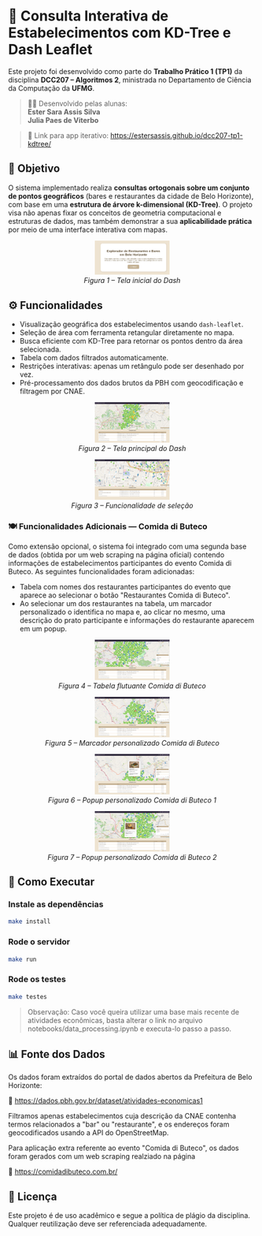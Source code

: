# 📍 Consulta Interativa de Estabelecimentos com KD-Tree e Dash Leaflet

Este projeto foi desenvolvido como parte do **Trabalho Prático 1 (TP1)** da disciplina **DCC207 – Algoritmos 2**, ministrada no Departamento de Ciência da Computação da **UFMG**.

> 🧑‍💻 Desenvolvido pelas alunas:  
> **Ester Sara Assis Silva**  
> **Julia Paes de Viterbo**

> 🔗 Link para app iterativo:
> https://estersassis.github.io/dcc207-tp1-kdtree/

## 🎯 Objetivo

O sistema implementado realiza **consultas ortogonais sobre um conjunto de pontos geográficos** (bares e restaurantes da cidade de Belo Horizonte), com base em uma **estrutura de árvore k-dimensional (KD-Tree)**. O projeto visa não apenas fixar os conceitos de geometria computacional e estruturas de dados, mas também demonstrar a sua **aplicabilidade prática** por meio de uma interface interativa com mapas.

<p align="center">
  <img src="imgs/tela-inicial.png" alt="Tela inicial do Dash" width="30%"/>
    <br>
  <em>Figura 1 – Tela inicial do Dash</em>
</p>

## ⚙️ Funcionalidades

- Visualização geográfica dos estabelecimentos usando `dash-leaflet`.
- Seleção de área com ferramenta retangular diretamente no mapa.
- Busca eficiente com KD-Tree para retornar os pontos dentro da área selecionada.
- Tabela com dados filtrados automaticamente.
- Restrições interativas: apenas um retângulo pode ser desenhado por vez.
- Pré-processamento dos dados brutos da PBH com geocodificação e filtragem por CNAE.

<p align="center">
  <img src="imgs/tela-principal.png" alt="Tela principal do Dash" width="30%"/>
    <br>
  <em>Figura 2 – Tela principal do Dash</em>
</p>

<p align="center">
  <img src="imgs/tela-selecao.png" alt="Funcionalidade de seleção" width="30%"/>
    <br>
  <em>Figura 3 – Funcionalidade de seleção</em>
</p>


### 🍽️ Funcionalidades Adicionais — Comida di Buteco
Como extensão opcional, o sistema foi integrado com uma segunda base de dados (obtida por um web scraping na página oficial) contendo informações de estabelecimentos participantes do evento Comida di Buteco. As seguintes funcionalidades foram adicionadas:
- Tabela com nomes dos restaurantes participantes do evento que aparece ao selecionar o botão "Restaurantes Comida di Buteco".
- Ao selecionar um dos restaurantes na tabela, um marcador personalizado o identifica no mapa e, ao clicar no mesmo, uma descrição do prato participante e informações do restaurante aparecem em um popup.

<p align="center">
  <img src="imgs/cdb-tabela.png" alt="Tabela flutuante Comida di Buteco" width="30%"/>
    <br>
  <em>Figura 4 – Tabela flutuante Comida di Buteco</em>
</p>
<p align="center">
  <img src="imgs/cdb-marcador.png" alt="Marcador personalizado Comida di Buteco" width="30%"/>
    <br>
  <em>Figura 5 – Marcador personalizado Comida di Buteco</em>
</p>
<p align="center">
  <img src="imgs/cdb-popup1.png" alt="Popup personalizado Comida di Buteco 1" width="30%"/>
    <br>
  <em>Figura 6 – Popup personalizado Comida di Buteco 1</em>
</p>
<p align="center">
  <img src="imgs/cdb-popup2.png" alt="Popup personalizado Comida di Buteco 2" width="30%"/>
    <br>
  <em>Figura 7 – Popup personalizado Comida di Buteco 2</em>
</p>

## 🚀 Como Executar

### Instale as dependências

```bash
make install
```
### Rode o servidor
```bash
make run
```
### Rode os testes
```bash
make testes
```
> Observação: Caso você queira utilizar uma base mais recente de atividades econômicas, basta alterar o link no arquivo notebooks/data_processing.ipynb e executa-lo passo a passo.

## 📊 Fonte dos Dados
Os dados foram extraídos do portal de dados abertos da Prefeitura de Belo Horizonte:

🔗 https://dados.pbh.gov.br/dataset/atividades-economicas1

Filtramos apenas estabelecimentos cuja descrição da CNAE contenha termos relacionados a "bar" ou "restaurante", e os endereços foram geocodificados usando a API do OpenStreetMap.

Para aplicação extra referente ao evento "Comida di Buteco", os dados foram gerados com um web scraping realziado na página

🔗 https://comidadibuteco.com.br/

## 📄 Licença
Este projeto é de uso acadêmico e segue a política de plágio da disciplina. Qualquer reutilização deve ser referenciada adequadamente.
